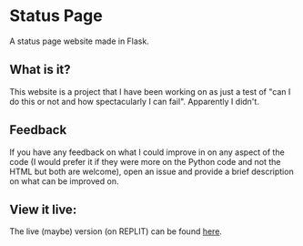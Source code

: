 # Status Page
 A status page website made in Flask.
 
## What is it?
This website is a project that I have been working on as just a test of "can I do this or not and how spectacularly I can fail". Apparently I didn't.

## Feedback
If you have any feedback on what I could improve in on any aspect of the code (I would prefer it if they were more on the Python code and not the HTML but both are welcome), open an issue and provide a brief description on what can be improved on.

## View it live:
The live (maybe) version (on REPLIT) can be found [here](https://status-page-python.potatowatch.repl.co).
